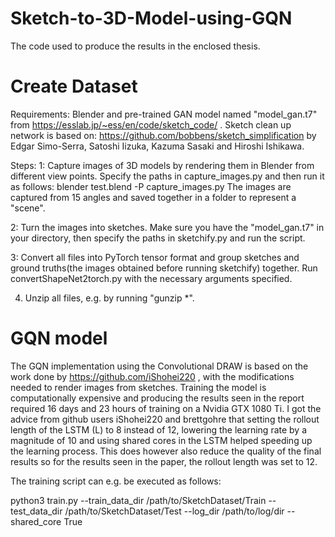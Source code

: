 # Sketch-to-3D-Model-using-GQN
The code used to produce the results in the enclosed thesis.


# Create Dataset
Requirements: Blender and pre-trained GAN model named "model_gan.t7" from https://esslab.jp/~ess/en/code/sketch_code/ . Sketch clean up network is based on: https://github.com/bobbens/sketch_simplification by Edgar Simo-Serra, Satoshi Iizuka, Kazuma Sasaki and Hiroshi Ishikawa.

Steps:
1: Capture images of 3D models by rendering them in Blender from different view points. Specify the paths in capture_images.py and then run it as follows:
blender test.blend -P capture_images.py
The images are captured from 15 angles and saved together in a folder to represent a "scene".

2: Turn the images into sketches. Make sure you have the "model_gan.t7" in your directory, then specify the paths in sketchify.py and run the script.

3: Convert all files into PyTorch tensor format and group sketches and ground truths(the images obtained before running sketchify) together. Run convertShapeNet2torch.py with the necessary arguments specified.

4. Unzip all files, e.g. by running "gunzip *".

# GQN model
The GQN implementation using the Convolutional DRAW is based on the work done by https://github.com/iShohei220 , with the modifications needed to render images from sketches. Training the model is computationally expensive and producing the results seen in the report required 16 days and 23 hours of training on a Nvidia GTX 1080 Ti. I got the advice from github users iShohei220 and brettgohre that setting the rollout length of the LSTM (L) to 8 instead of 12, lowering the learning rate by a magnitude of 10 and using shared cores in the LSTM helped speeding up the learning process. This does however also reduce the quality of the final results so for the results seen in the paper, the rollout length was set to 12. 

The training script can e.g. be executed as follows:

python3 train.py --train_data_dir /path/to/SketchDataset/Train --test_data_dir /path/to/SketchDataset/Test --log_dir /path/to/log/dir --shared_core True
